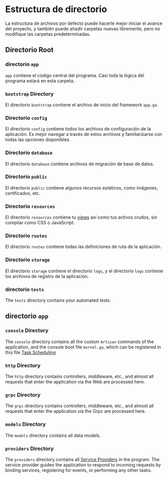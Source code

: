 # Estructura de directorio

La estructura de archivos por defecto puede hacerle mejor iniciar el avance del proyecto, y también puede añadir carpetas nuevas libremente, pero
no modifique las carpetas predeterminadas.

## Directorio Root

### directorio `app`

`app` contiene el código central del programa. Casi toda la lógica del programa estará en esta carpeta.

### `bootstrap` Directory

El directorio `bootstrap` contiene el archivo de inicio del framework `app.go`.

### Directorio `config`

El directorio `config` contiene todos los archivos de configuración de la aplicación. Es mejor navegar a través de estos archivos y
familiarizarse con todas las opciones disponibles.

### Directorio `database`

El directorio `database` contiene archivos de migración de base de datos.

### Directorio `public`

El directorio `public` contiene algunos recursos estáticos, como imágenes, certificados, etc.

### Directorio `resources`

El directorio `resources` contiene tu [views](../basic/views) así como tus activos crudos, sin compilar como
CSS o JavaScript.

### Directorio `routes`

El directorio `routes` contiene todas las definiciones de ruta de la aplicación.

### Directorio `storage`

El directorio `storage` contiene el directorio `logs`, y el directorio `logs` contiene los archivos de registro de la aplicación.

### directorio `tests`

The `tests` directory contains your automated tests.

## directorio `app`

### `console` Directory

The `console` directory contains all the custom `Artisan` commands of the application, and the console boot file
`kernel.go`, which can be registered in this file [Task Scheduling](../advanced/schedule)

### `http` Directory

The `http` directory contains controllers, middleware, etc., and almost all requests that enter the application via the
Web are processed here.

### `grpc` Directory

The `grpc` directory contains controllers, middleware, etc., and almost all requests that enter the application via the
Grpc are processed here.

### `models` Directory

The `models` directory contains all data models.

### `providers` Directory

The `providers` directory contains all [Service Providers](../foundation/providers) in the
program. The service provider guides the application to respond to incoming requests by binding services, registering
for events, or performing any other tasks.
